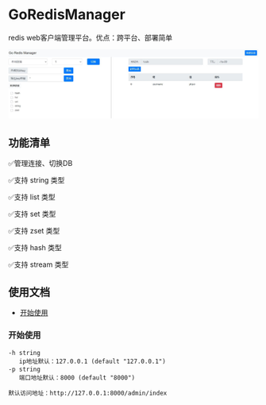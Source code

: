 # GoRedisManager
redis web客户端管理平台。优点：跨平台、部署简单

![logo](readme/index.JPG)

## 功能清单

:white_check_mark:管理连接、切换DB

:white_check_mark:支持 string 类型

:white_check_mark:支持 list 类型

:white_check_mark:支持 set 类型

:white_check_mark:支持 zset 类型

:white_check_mark:支持 hash 类型

:white_check_mark:支持 stream 类型

## 使用文档
- [开始使用](#开始使用)

### <a name="开始使用">开始使用</a>

```shell
-h string
   ip地址默认：127.0.0.1 (default "127.0.0.1")
-p string
   端口地址默认：8000 (default "8000")
```

```
默认访问地址：http://127.0.0.1:8000/admin/index
```



